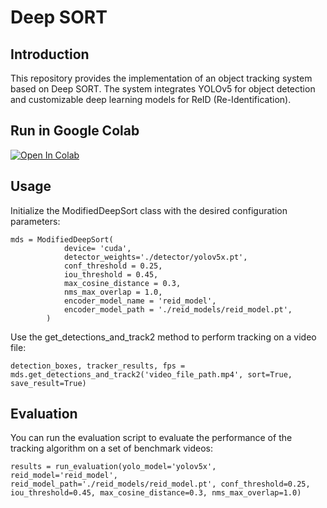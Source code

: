 # Deep SORT

## Introduction

This repository provides the implementation of an object tracking system based on Deep SORT. The system integrates YOLOv5 for object detection and customizable deep learning models for ReID (Re-Identification). 


## Run in Google Colab


[![Open In Colab](https://colab.research.google.com/assets/colab-badge.svg)](https://colab.research.google.com/github/neophoca/mot2/blob/master/Modified_Deep_Sort.ipynb)


## Usage

Initialize the ModifiedDeepSort class with the desired configuration parameters:

```
mds = ModifiedDeepSort(
            device= 'cuda',
            detector_weights='./detector/yolov5x.pt',
            conf_threshold = 0.25,
            iou_threshold = 0.45,
            max_cosine_distance = 0.3,
            nms_max_overlap = 1.0,
            encoder_model_name = 'reid_model',
            encoder_model_path = './reid_models/reid_model.pt',
        )

```

Use the get_detections_and_track2 method to perform tracking on a video file:

```
detection_boxes, tracker_results, fps = mds.get_detections_and_track2('video_file_path.mp4', sort=True, save_result=True)
```

## Evaluation

You can run the evaluation script to evaluate the performance of the tracking algorithm on a set of benchmark videos:

```
results = run_evaluation(yolo_model='yolov5x', reid_model='reid_model', reid_model_path='./reid_models/reid_model.pt', conf_threshold=0.25, iou_threshold=0.45, max_cosine_distance=0.3, nms_max_overlap=1.0)
```
